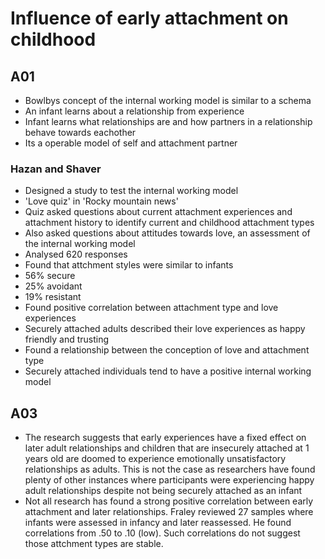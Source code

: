 # Influence of early attachment on childhood

## A01
- Bowlbys concept of the internal working model is similar to a schema
- An infant learns about a relationship from experience
- Infant learns what relationships are and how partners in a relationship behave towards eachother
- Its a operable model of self and attachment partner

### Hazan and Shaver
- Designed a study to test the internal working model
- 'Love quiz' in 'Rocky mountain news'
- Quiz asked questions about current attachment experiences and attachment history to identify current and childhood attachment types
- Also asked questions about attitudes towards love, an assessment of the internal working model
- Analysed 620 responses
- Found that attchment styles were similar to infants
- 56% secure
- 25% avoidant
- 19% resistant
- Found positive correlation between attachment type and love experiences
- Securely attached adults described their love experiences as happy friendly and trusting
- Found a relationship between the conception of love and attachment type
- Securely attached individuals tend to have a positive internal working model

## A03
- The research suggests that early experiences have a fixed effect on later adult relationships and children that are insecurely attached at 1 years old are doomed to experience emotionally unsatisfactory relationships as adults. This is not the case as researchers have found plenty of other instances where participants were experiencing happy adult relationships despite not being securely attached as an infant
- Not all research has found a strong positive correlation between early attachment and later relationships. Fraley reviewed 27 samples where infants were assessed in infancy and later reassessed. He found correlations from .50 to .10 (low). Such correlations do not suggest those attchment types are stable.
